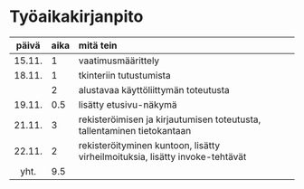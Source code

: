 # Työaikakirjanpito

| päivä | aika | mitä tein |
| :----:|:-----| :-----|
| 15.11. | 1   | vaatimusmäärittely |
| 18.11. | 1   | tkinteriin tutustumista |
| | 2   | alustavaa käyttöliittymän toteutusta |
| 19.11. | 0.5 | lisätty etusivu-näkymä |
| 21.11. | 3   | rekisteröimisen ja kirjautumisen toteutusta, tallentaminen tietokantaan |
| 22.11. | 2   | rekisteröityminen kuntoon, lisätty virheilmoituksia, lisätty invoke-tehtävät |
| yht.  | 9.5 | |

